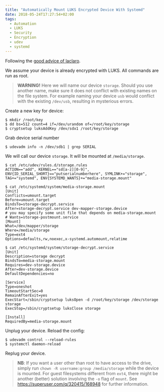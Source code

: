 ```yaml
---
title: "Automatically Mount LUKS Encrypted Device With Systemd"
date: 2018-05-24T17:27:54+02:00
tags:
  - Automation
  - LUKS
  - Security
  - Encryption
  - udev
  - systemd
---
```


Following the [good advice of
laclaro](https://laclaro.wordpress.com/2017/11/02/mount-encrypted-disk-with-systemd).

<!--more-->

We assume your device is already encrypted with LUKS. All commands are run as
root.

> **WARNING!** Here we will name our device `storage`. Should you use another
> name, make sure it does not conflict with existing names on the file system.
> For example naming your device `usb` would conflict with the existing
> `/dev/usb`, resulting in mysterious errors.

Create a new key for device:

	$ mkdir /root/key
	$ dd bs=512 count=4 if=/dev/urandom of=/root/key/storage
	$ cryptsetup luksAddKey /dev/sdx1 /root/key/storage

Grab device serial number

	$ udevadm info -n /dev/sdb1 | grep SERIAL

We will call our device `storage`. It will be mounted at `/media/storage`.

	$ cat /etc/udev/rules.d/storage.rules
	ACTION=="add", KERNEL=="sd[a-z][0-9]", ENV{ID_SERIAL_SHORT}=="putserialnumberhere", SYMLINK+="storage", TAG+="systemd", ENV{SYSTEMD_WANTS}+="media-storage.mount"

	$ cat /etc/systemd/system/media-storage.mount
	[Unit]
	Conflicts=umount.target
	Before=umount.target
	BindsTo=storage-decrypt.service
	After=storage-decrypt.service dev-mapper-storage.device
	# you may specify some unit file that depends on media-storage.mount
	# Wants=storage-postmount.service
	[Mount]
	What=/dev/mapper/storage
	Where=/media/storage
	Type=ext4
	Options=defaults,rw,noexec,x-systemd.automount,relatime

	$ cat /etc/systemd/system/storage-decrypt.service
	[Unit]
	Description=storage decrypt
	BindsTo=media-storage.mount
	Requires=dev-storage.device
	After=dev-storage.device
	DefaultDependencies=no

	[Service]
	Type=oneshot
	TimeoutStartSec=0
	RemainAfterExit=yes
	ExecStart=/sbin/cryptsetup luksOpen -d /root/key/storage /dev/storage storage
	ExecStop=/sbin/cryptsetup luksClose storage

	[Install]
	RequiredBy=media-storage.mount

Unplug your device. Reload the config:

	$ udevadm control --reload-rules
	$ systemctl daemon-reload

Replug your device.

> **NB**: If you want a user other than root to have access to the drive,
> simply run `chown -R username:group /media/storage` while the device is
> mounted. For guest filesystems different from `ext4`, there might be
> another (better) solution involving the `-o` flag of `mount`.
> See https://superuser.com/q/320415/168948 for further information.

